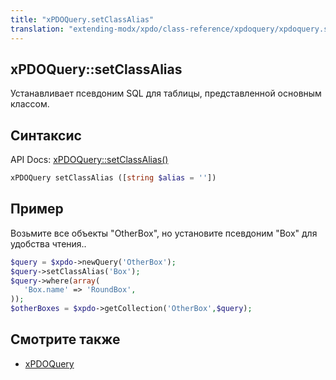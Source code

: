 ```yaml
---
title: "xPDOQuery.setClassAlias"
translation: "extending-modx/xpdo/class-reference/xpdoquery/xpdoquery.setclassalias"
---
```


## xPDOQuery::setClassAlias

Устанавливает псевдоним SQL для таблицы, представленной основным классом.

## Синтаксис

API Docs: [xPDOQuery::setClassAlias()](<http://api.modx.com/revolution/2.2/db_core_xpdo_om_xpdoquery.class.html#xPDOQuery::setClassAlias()>)

```php
xPDOQuery setClassAlias ([string $alias = ''])
```

## Пример

Возьмите все объекты "OtherBox", но установите псевдоним "Box" для удобства чтения..

```php
$query = $xpdo->newQuery('OtherBox');
$query->setClassAlias('Box');
$query->where(array(
   'Box.name' => 'RoundBox',
));
$otherBoxes = $xpdo->getCollection('OtherBox',$query);
```

## Смотрите также

-   [xPDOQuery](extending-modx/xpdo/class-reference/xpdoquery "xPDOQuery")
